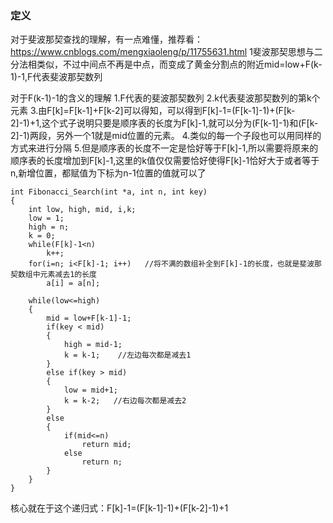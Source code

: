 ### 定义 ###
对于斐波那契查找的理解，有一点难懂，推荐看：https://www.cnblogs.com/mengxiaoleng/p/11755631.html
1斐波那契思想与二分法相类似，不过中间点不再是中点，而变成了黄金分割点的附近mid=low+F(k-1)-1,F代表斐波那契数列

对于F(k-1)-1的含义的理解
1.F代表的斐波那契数列
2.k代表斐波那契数列的第k个元素
3.由F[k]=F[k-1]+F[k-2]可以得知，可以得到F[k]-1=(F[k-1]-1)+(F[k-2]-1)+1,这个式子说明只要是顺序表的长度为F[k]-1,就可以分为(F[k-1]-1)和(F[k-2]-1)两段，另外一个1就是mid位置的元素。
4.类似的每一个子段也可以用同样的方式来进行分隔
5.但是顺序表的长度不一定是恰好等于F[k]-1,所以需要将原来的顺序表的长度增加到F[k]-1,这里的k值仅仅需要恰好使得F[k]-1恰好大于或者等于n,新增位置，都赋值为下标为n-1位置的值就可以了


```
int Fibonacci_Search(int *a, int n, int key)
{
    int low, high, mid, i,k;
    low = 1;
    high = n;
    k = 0;
    while(F[k]-1<n)
        k++;
    for(i=n; i<F[k]-1; i++)   //将不满的数组补全到F[k]-1的长度，也就是斐波那契数组中元素减去1的长度
        a[i] = a[n];
        
    while(low<=high)
    {
        mid = low+F[k-1]-1;
        if(key < mid)
        {
            high = mid-1;
            k = k-1;    //左边每次都是减去1
        }
        else if(key > mid)
        {
            low = mid+1;
            k = k-2;   //右边每次都是减去2
        }
        else
        {
            if(mid<=n)
                return mid;
            else
                return n;
        }
    }
}
```
核心就在于这个递归式：F[k]-1=(F[k-1]-1)+(F[k-2]-1)+1
    
